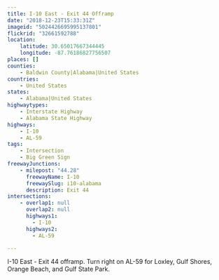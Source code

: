 ```yaml
---
title: I-10 East - Exit 44 Offramp
date: "2018-12-23T15:33:31Z"
imageid: "5024426695995137801"
flickrid: "32661592788"
location:
    latitude: 30.65017667344445
    longitude: -87.76186827756507
places: []
counties:
    - Baldwin County|Alabama|United States
countries:
    - United States
states:
    - Alabama|United States
highwaytypes:
    - Interstate Highway
    - Alabama State Highway
highways:
    - I-10
    - AL-59
tags:
    - Intersection
    - Big Green Sign
freewayJunctions:
    - milepost: "44.28"
      freewayName: I-10
      freewaySlug: i10-alabama
      description: Exit 44
intersections:
    - overlap1: null
      overlap2: null
      highways1:
        - I-10
      highways2:
        - AL-59

---
```

I-10 East - Exit 44 offramp.  Turn right on AL-59 for Loxley, Gulf Shores, Orange Beach, and Gulf State Park.